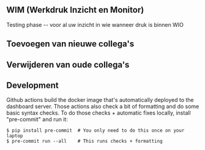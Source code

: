 ## WIM (Werkdruk Inzicht en Monitor) 
Testing phase -- voor al uw inzicht in wie wanneer druk is binnen WIO

## Toevoegen van nieuwe collega's

## Verwijderen van oude collega's



## Development

Github actions build the docker image that's automatically deployed to the dashboard
server. Those actions also check a bit of formatting and do some basic syntax checks. To
do those checks + automatic fixes locally, install "pre-commit" and run it:

    $ pip install pre-commit  # You only need to do this once on your laptop
    $ pre-commit run --all    # This runs checks + formatting
